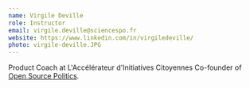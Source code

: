 ```yaml
---
name: Virgile Deville
role: Instructor
email: virgile.deville@sciencespo.fr
website: https://www.linkedin.com/in/virgiledeville/
photo: virgile-deville.JPG
---
```

Product Coach at L'Accélérateur d'Initiatives Citoyennes
Co-founder of [Open Source Politics](https://citoyens.transformation.gouv.fr/).